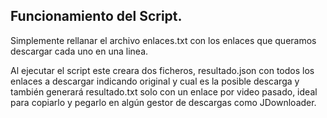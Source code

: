## Funcionamiento del Script.

Simplemente rellanar el archivo enlaces.txt con los enlaces que queramos descargar cada uno en una linea.

Al ejecutar el script este creara dos ficheros, resultado.json con todos los enlaces a descargar indicando original y cual es la posible descarga y también generará  resultado.txt solo con un enlace por video pasado, ideal para copiarlo y pegarlo en algún gestor de descargas como JDownloader.
